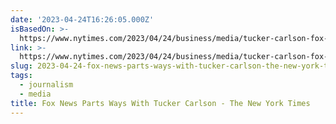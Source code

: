 ```yaml
---
date: '2023-04-24T16:26:05.000Z'
isBasedOn: >-
  https://www.nytimes.com/2023/04/24/business/media/tucker-carlson-fox-news.html?smid=tw-nytimes&smtyp=cur
link: >-
  https://www.nytimes.com/2023/04/24/business/media/tucker-carlson-fox-news.html?smid=tw-nytimes&smtyp=cur
slug: 2023-04-24-fox-news-parts-ways-with-tucker-carlson-the-new-york-times
tags:
  - journalism
  - media
title: Fox News Parts Ways With Tucker Carlson - The New York Times
---
```


